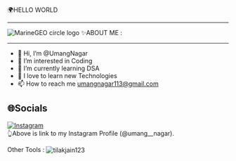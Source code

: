  🌍HELLO WORLD
 <HR>
 <img src="https://camo.githubusercontent.com/84113ed63c8f820414bb0c35cb3f37cc8eaec7a70ae3cead15aa7f91fe0ed350/687474703a2f2f73747564696f706978656c2e696e2f77702d636f6e74656e742f75706c6f6164732f323031372f31312f73656e696f722d66726f6e742d656e642d646576656c6f7065722d6f70656e696e67732d312e676966" alt="MarineGEO circle logo" data-canonical-src="http://studiopixel.in/wp-content/uploads/2017/11/senior-front-end-developer-openings-1.gif" style="max-width: 100%; display: inline-block;" data-target="animated-image.originalImage">
✨ABOUT ME :
<HR>

- 👋 Hi, I’m @UmangNagar
- 👀 I’m interested in Coding
- 🌱 I’m currently learning DSA
- 💞️ I love to learn new Technologies
- 📫 How to reach me umangnagar113@gmail.com

🌐Socials
------------------------------------------------------------------
<a href="https://www.instagram.com/umang__nagar/" rel="nofollow"><img src="https://camo.githubusercontent.com/0641e2731604a57f9b9f2de4be17fcf1893c1fbf31dcb3e276f4281208616a1c/68747470733a2f2f696d672e736869656c64732e696f2f62616467652f496e7374616772616d2d2532334534343035462e7376673f6c6f676f3d496e7374616772616d266c6f676f436f6c6f723d7768697465" alt="Instagram" data-canonical-src="https://img.shields.io/badge/Instagram-%23E4405F.svg?logo=Instagram&amp;logoColor=white" style="max-width: 100%;"></a>
<br>
👆Above is link to my Instagram Profile (@umang__nagar).
<!---
UmangNagar/UmangNagar is a ✨ special ✨ repository because its `README.md` (this file) appears on your GitHub profile.
You can click the Preview link to take a look at your changes.
--->

Other Tools : 
<img align="center" src="https://drive.google.com/file/d/1j633o-nH4MdzBAF6aiVC016qncEvGV9F/view?usp=sharing" alt="tilakjain123" data-canonical-src="https://github-readme-stats.vercel.app/api?username=tilakjain123&amp;show_icons=true&amp;locale=en" style="max-width: 100%;">
